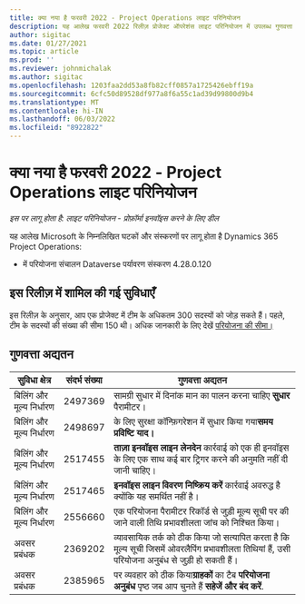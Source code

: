 ```yaml
---
title: क्या नया है फरवरी 2022 - Project Operations लाइट परिनियोजन
description: यह आलेख फरवरी 2022 रिलीज़ प्रोजेक्ट ऑपरेशंस लाइट परिनियोजन में उपलब्ध गुणवत्ता अद्यतनों के बारे में जानकारी प्रदान करता है।
author: sigitac
ms.date: 01/27/2021
ms.topic: article
ms.prod: ''
ms.reviewer: johnmichalak
ms.author: sigitac
ms.openlocfilehash: 1203faa2dd53a8fb82cff0857a1725426ebff19a
ms.sourcegitcommit: 6cfc50d89528df977a8f6a55c1ad39d99800d9b4
ms.translationtype: MT
ms.contentlocale: hi-IN
ms.lasthandoff: 06/03/2022
ms.locfileid: "8922822"
---
```

# <a name="whats-new-february-2022---project-operations-lite-deployment"></a>क्या नया है फरवरी 2022 - Project Operations लाइट परिनियोजन

_इस पर लागू होता है: लाइट परिनियोजन - प्रोफ़ॉर्मा इनवॉइस करने के लिए डील_

यह आलेख Microsoft के निम्नलिखित घटकों और संस्करणों पर लागू होता है Dynamics 365 Project Operations:

- में परियोजना संचालन Dataverse पर्यावरण संस्करण 4.28.0.120

## <a name="features-included-in-this-release"></a>इस रिलीज़ में शामिल की गई सुविधाएँ

इस रिलीज़ के अनुसार, आप एक प्रोजेक्ट में टीम के अधिकतम 300 सदस्यों को जोड़ सकते हैं। पहले, टीम के सदस्यों की संख्या की सीमा 150 थी। अधिक जानकारी के लिए देखें [परियोजना की सीमा।](../../project-management/create-wbs.md#project-limitations)

## <a name="quality-updates"></a>गुणवत्ता अद्यतन

| सुविधा क्षेत्र | संदर्भ संख्या | गुणवत्ता अद्यतन |
| --- | --- | --- |
| बिलिंग और मूल्य निर्धारण | 2497369 | सामग्री सुधार में दिनांक मान का पालन करना चाहिए **सुधार** पैरामीटर। |
| बिलिंग और मूल्य निर्धारण | 2498697 | के लिए सुरक्षा कॉन्फ़िगरेशन में सुधार किया गया**समय प्रविष्टि याद।** |
| बिलिंग और मूल्य निर्धारण | 2517455 | **ताज़ा इनवॉइस लाइन लेनदेन** कार्रवाई को एक ही इनवॉइस के लिए एक साथ कई बार ट्रिगर करने की अनुमति नहीं दी जानी चाहिए। |
| बिलिंग और मूल्य निर्धारण | 2517465 | **इनवॉइस लाइन विवरण निष्क्रिय करें** कार्रवाई अवरुद्ध है क्योंकि यह समर्थित नहीं है। |
| बिलिंग और मूल्य निर्धारण | 2556660 | एक परियोजना पैरामीटर रिकॉर्ड से जुड़ी मूल्य सूची पर की जाने वाली तिथि प्रभावशीलता जांच को निश्चित किया। |
|  अवसर प्रबंधक | 2369202 | व्यावसायिक तर्क को ठीक किया जो सत्यापित करता है कि मूल्य सूची जिसमें ओवरलैपिंग प्रभावशीलता तिथियां हैं, उसी परियोजना अनुबंध से जुड़ी हो सकती हैं। |
|  अवसर प्रबंधक | 2385965 | पर व्यवहार को ठीक किया**ग्राहकों** का टैब **परियोजना अनुबंध** पृष्ठ जब आप चुनते हैं **सहेजें और बंद करें**. |
